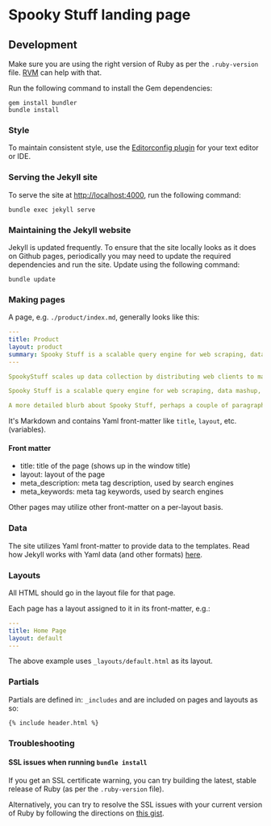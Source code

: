 # Spooky Stuff landing page

## Development

Make sure you are using the right version of Ruby as per the `.ruby-version` file. [RVM](https://rvm.io/rvm/install) can help with that.

Run the following command to install the Gem dependencies:

    gem install bundler
    bundle install


### Style

To maintain consistent style, use the [Editorconfig plugin](http://editorconfig.org/#download) for your text editor or IDE.


### Serving the Jekyll site

To serve the site at [http://localhost:4000](http://localhost:4000), run the following command:

    bundle exec jekyll serve


### Maintaining the Jekyll website

Jekyll is updated frequently. To ensure that the site locally looks as it does on Github pages, periodically you may need to update the required dependencies and run the site. Update using the following command:

    bundle update


### Making pages

A page, e.g. `./product/index.md`, generally looks like this:

```yml
---
title: Product
layout: product
summary: Spooky Stuff is a scalable query engine for web scraping, data mashup, and acceptance QA
---

SpookyStuff scales up data collection by distributing web clients to many machines.

Spooky Stuff is a scalable query engine for web scraping, data mashup, and acceptance QA, powered by Apache Spark.

A more detailed blurb about Spooky Stuff, perhaps a couple of paragraphs.
```

It's Markdown and contains Yaml front-matter like `title`, `layout`, etc. (variables).


#### Front matter

- title: title of the page (shows up in the window title)
- layout: layout of the page
- meta_description: meta tag description, used by search engines
- meta_keywords: meta tag keywords, used by search engines

Other pages may utilize other front-matter on a per-layout basis.


### Data

The site utilizes Yaml front-matter to provide data to the templates. Read how Jekyll works with Yaml data (and other formats) [here](http://jekyllrb.com/docs/datafiles/).


### Layouts

All HTML should go in the layout file for that page.

Each page has a layout assigned to it in its front-matter, e.g.:

```yml
---
title: Home Page
layout: default
---
```

The above example uses `_layouts/default.html` as its layout.


### Partials

Partials are defined in: `_includes` and are included on pages and layouts as so:

```liquid
{% include header.html %}
```


### Troubleshooting

#### SSL issues when running `bundle install`

If you get an SSL certificate warning, you can try building the latest, stable release of Ruby (as per the `.ruby-version` file).

Alternatively, you can try to resolve the SSL issues with your current version of Ruby by following the directions on [this gist](https://gist.github.com/luislavena/f064211759ee0f806c88).
